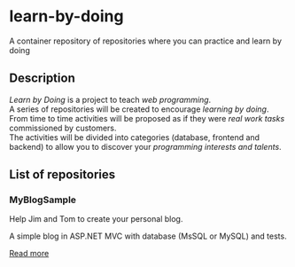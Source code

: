 # learn-by-doing
A container repository of repositories where you can practice and learn by doing

## Description
_Learn by Doing_ is a project to teach *web programming*.  
A series of repositories will be created to encourage *learning by doing*.  
From time to time activities will be proposed as if they were *real work tasks* commissioned by customers.  
The activities will be divided into categories (database, frontend and backend) to allow you to discover your *programming interests and talents*.  

## List of repositories  

### MyBlogSample  
Help Jim and Tom to create your personal blog.  

A simple blog in ASP<span>.</span>NET MVC with database (MsSQL or MySQL) and tests.  

[Read more](MyBlogSample/README.md)  
